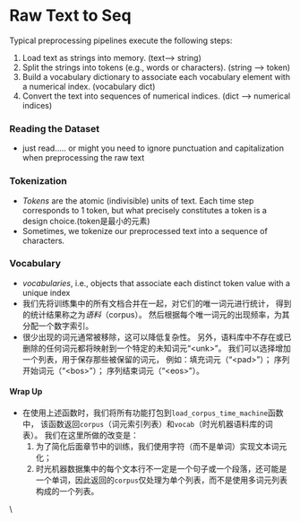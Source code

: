 # Raw Text to Seq

Typical preprocessing pipelines execute the following steps:

1. Load text as strings into memory. (text--> string)
2. Split the strings into tokens (e.g., words or characters). (string --> token)
3. Build a vocabulary dictionary to associate each vocabulary element with a numerical index. (vocabulary dict)
4. Convert the text into sequences of numerical indices. (dict --> numerical indices)



### Reading the Dataset

* just read..... or might you need to ignore punctuation and capitalization when preprocessing the raw text



### Tokenization

* _Tokens_ are the atomic (indivisible) units of text. Each time step corresponds to 1 token, but what precisely constitutes a token is a design choice.(token是最小的元素)
* Sometimes, we tokenize our preprocessed text into a sequence of characters.



### Vocabulary

* _vocabularies_, i.e., objects that associate each distinct token value with a unique index
* &#x20;我们先将训练集中的所有文档合并在一起，对它们的唯一词元进行统计， 得到的统计结果称之&#x4E3A;_&#x8BED;料_（corpus）。 然后根据每个唯一词元的出现频率，为其分配一个数字索引。
* 很少出现的词元通常被移除，这可以降低复杂性。 另外，语料库中不存在或已删除的任何词元都将映射到一个特定的未知词元“\<unk>”。 我们可以选择增加一个列表，用于保存那些被保留的词元， 例如：填充词元（“\<pad>”）； 序列开始词元（“\<bos>”）； 序列结束词元（“\<eos>”）。



#### Wrap Up

* 在使用上述函数时，我们将所有功能打包到`load_corpus_time_machine`函数中， 该函数返回`corpus`（词元索引列表）和`vocab`（时光机器语料库的词表）。 我们在这里所做的改变是：
  1. 为了简化后面章节中的训练，我们使用字符（而不是单词）实现文本词元化；
  2. 时光机器数据集中的每个文本行不一定是一个句子或一个段落，还可能是一个单词，因此返回的`corpus`仅处理为单个列表，而不是使用多词元列表构成的一个列表。

\




